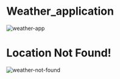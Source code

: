 # Weather_application


![weather-app](https://github.com/himanshu60/Weather_application/assets/65457075/18c43b37-36fd-4e04-a407-2e1c376e6fb8)

# Location Not Found!

![weather-not-found](https://github.com/himanshu60/Weather_application/assets/65457075/748c364c-d443-45fd-af65-c19dce20941c)

